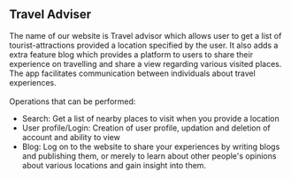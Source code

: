 <h2>Travel Adviser</h2>

The name of our website is Travel advisor which allows user to get a list of tourist-attractions provided a location specified by the user. It also adds a extra feature blog which provides a platform to users to share their experience on travelling and share a view regarding various visited places. 
The app facilitates communication between individuals about travel experiences.</br></br>
Operations that can be performed:
 - Search:  Get a list of nearby places to visit when you provide a location
 - User profile/Login: Creation of user profile, updation and deletion of account and ability to view
 - Blog: Log on to the website to share your experiences by writing blogs and publishing them, or merely to learn about other people's opinions about various locations and gain insight into them.
